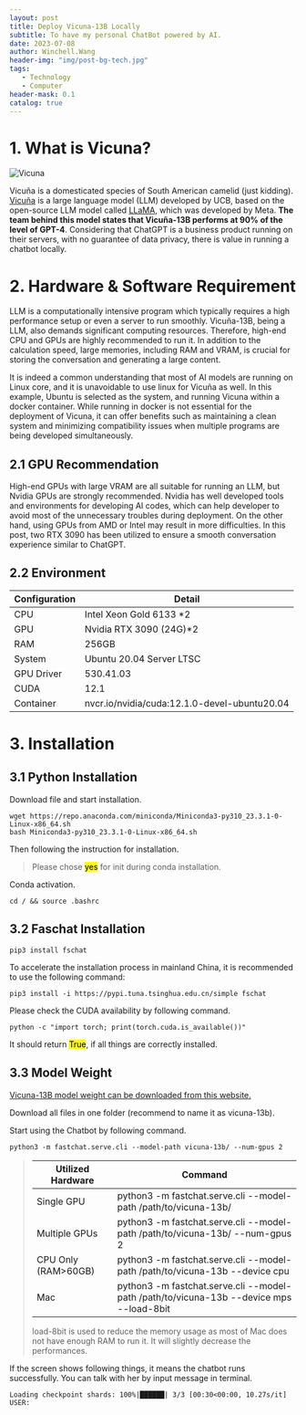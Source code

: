 ```yaml
---
layout: post
title: Deploy Vicuna-13B Locally
subtitle: To have my personal ChatBot powered by AI.
date: 2023-07-08
author: Winchell.Wang
header-img: "img/post-bg-tech.jpg"
tags:
   - Technology
   - Computer
header-mask: 0.1
catalog: true
---
```


# 1. What is Vicuna?

![Vicuna](https://toursinsalta.com/wp-content/uploads/2017/05/vicunas-puna-argentina.jpg)

Vicuña is a domesticated species of South American camelid (just kidding). [Vicuña](https://lmsys.org/blog/2023-03-30-vicuna/) is a large language model (LLM) developed by UCB, based on the open-source LLM model called [LLaMA](https://ai.facebook.com/blog/large-language-model-llama-meta-ai/), which was developed by Meta. **The team behind this model states that Vicuña-13B performs at 90% of the level of GPT-4**. Considering that ChatGPT is a business product running on their servers, with no guarantee of data privacy, there is value in running a chatbot locally.

# 2. Hardware & Software Requirement

LLM is a computationally intensive program which typically requires a high performance setup or even a server to run smoothly. Vicuña-13B, being a LLM, also demands significant computing resources. Therefore, high-end CPU and GPUs are highly recommended to run it. In addition to the calculation speed, large memories, including RAM and VRAM, is crucial for storing the conversation and generating a large content.

It is indeed a common understanding that most of AI models are running on Linux core, and it is unavoidable to use linux for Vicuña as well. In this example, Ubuntu is selected as the system, and running Vicuna within a docker container. While running in docker is not essential for the deployment of Vicuna, it can offer benefits such as maintaining a clean system and minimizing compatibility issues when multiple programs are being developed simultaneously. 

## 2.1 GPU Recommendation

High-end GPUs with large VRAM are all suitable for running an LLM, but Nvidia GPUs are strongly recommended. Nvidia has well developed tools and environments for developing AI codes, which can help developer to avoid most of the unnecessary troubles during deployment. On the other hand, using GPUs from AMD or Intel may result in more difficulties. In this post, two RTX 3090 has been utilized to ensure a smooth conversation experience similar to ChatGPT.

## 2.2 Environment

|Configuration|Detail|
|-|-|
|CPU|Intel Xeon Gold 6133 *2|
|GPU|Nvidia RTX 3090 (24G)*2|
|RAM|256GB|
|System|Ubuntu 20.04 Server LTSC|
|GPU Driver|530.41.03|
|CUDA|12.1|
|Container|nvcr.io/nvidia/cuda:12.1.0-devel-ubuntu20.04|

# 3. Installation

## 3.1 Python Installation

Download file and start installation.

```shell
wget https://repo.anaconda.com/miniconda/Miniconda3-py310_23.3.1-0-Linux-x86_64.sh
bash Miniconda3-py310_23.3.1-0-Linux-x86_64.sh
```

Then following the instruction for installation.

> Please chose <mark>yes</mark> for init during conda installation.

Conda activation.

```shell
cd / && source .bashrc
```

## 3.2 Faschat Installation

```shell
pip3 install fschat
```

To accelerate the installation process in mainland China, it is recommended to use the following command:

```shell
pip3 install -i https://pypi.tuna.tsinghua.edu.cn/simple fschat
```

Please check the CUDA availability by following command.

```shell
python -c "import torch; print(torch.cuda.is_available())"
```

It should return <mark>True</mark>, if all things are correctly installed.

## 3.3 Model Weight

[Vicuna-13B model weight can be downloaded from this website.](https://huggingface.co/lmsys/vicuna-13b-v1.3/tree/main)

Download all files in one folder (recommend to name it as vicuna-13b).

Start using the Chatbot by following command.

```shell
python3 -m fastchat.serve.cli --model-path vicuna-13b/ --num-gpus 2
```

>|Utilized Hardware|Command|
>|-|-|
>|Single GPU|python3 -m fastchat.serve.cli --model-path /path/to/vicuna-13b/|
>|Multiple GPUs|python3 -m fastchat.serve.cli --model-path /path/to/vicuna-13b/ --num-gpus 2|
>|CPU Only (RAM>60GB)|python3 -m fastchat.serve.cli --model-path /path/to/vicuna-13b --device cpu|
>|Mac|python3 -m fastchat.serve.cli --model-path /path/to/vicuna-13b --device mps --load-8bit|
>
>load-8bit is used to reduce the memory usage as most of Mac does not have enough RAM to run it. It will slightly decrease the performances.

If the screen shows following things, it means the chatbot runs successfully. You can talk with her by input message in terminal.

```shell
Loading checkpoint shards: 100%|██████| 3/3 [00:30<00:00, 10.27s/it]
USER:
```
